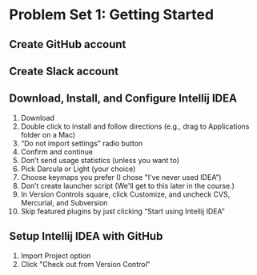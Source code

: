 # Problem Set 1: Getting Started

## Create GitHub account

## Create Slack account

## Download, Install, and Configure Intellij IDEA

1. Download
2. Double click to install and follow directions (e.g., drag to Applications folder on a Mac)
3. “Do not import settings” radio button
4. Confirm and continue
5. Don’t send usage statistics (unless you want to)
6. Pick Darcula or Light (your choice)
7. Choose keymaps you prefer (I chose "I’ve never used IDEA”)
8. Don’t create launcher script (We'll get to this later in the course.)
9. In Version Controls square, click Customize, and uncheck CVS, Mercurial, and Subversion
10. Skip featured plugins by just clicking “Start using Intellij IDEA"

## Setup Intellij IDEA with GitHub

1. Import Project option
2. Click "Check out from Version Control"
